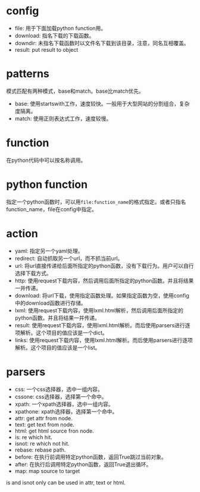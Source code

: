 # config #

* file: 用于下面加载python function用。
* download: 指名下载的下载函数。
* downdir: 未指名下载函数时以文件名下载到该目录，注意，同名互相覆盖。
* result: put result to object

# patterns #

模式匹配有两种模式，base和match。base比match优先。

* base: 使用startswith工作，速度较快。一般用于大型网站的分割组合，复杂度隔离。
* match: 使用正则表达式工作，速度较慢。

# function #

在python代码中可以按名称调用。

# python function #

指定一个python函数时，可以用`file:function_name`的格式指定。或者只指名function_name，file在config中指定。

# action #

* yaml: 指定另一个yaml处理。
* redirect: 自动抓取另一个url，而不抓当前url。
* url: 将url直接传递给后面所指定的python函数，没有下载行为。用户可以自行选择下载方式。
* http: 使用request下载内容，然后调用后面所指定的python函数。并且将结果一并传递。
* download: 将url下载，使用指定函数处理。如果指定函数为空，使用config中的download函数进行存储。
* lxml: 使用request下载内容，使用lxml.html解析，然后调用后面所指定的python函数。并且将结果一并传递。
* result: 使用request下载内容，使用lxml.html解析。而后使用parsers进行逐项解析。这个项目的值应该是一个dict。
* links: 使用request下载内容，使用lxml.html解析。而后使用parsers进行逐项解析。这个项目的值应该是一个list。

# parsers #

* css: 一个css选择器，选中一组内容。
* cssone: css选择器，选择第一个命中。
* xpath: 一个xpath选择器，选中一组内容。
* xpathone: xpath选择器，选择第一个命中。
* attr: get attr from node.
* text: get text from node.
* html: get html source fron node.
* is: re which hit.
* isnot: re which not hit.
* rebase: rebase path.
* before: 在执行前调用特定python函数，返回True跳过当前对象。
* after: 在执行后调用特定python函数，返回True退出循环。
* map: map source to target

is and isnot only can be used in attr, text or html.
